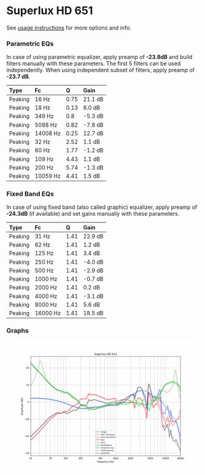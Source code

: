 # Superlux HD 651
See [usage instructions](https://github.com/jaakkopasanen/AutoEq#usage) for more options and info.

### Parametric EQs
In case of using parametric equalizer, apply preamp of **-23.8dB** and build filters manually
with these parameters. The first 5 filters can be used independently.
When using independent subset of filters, apply preamp of **-23.7 dB**.

| Type    | Fc       |    Q | Gain    |
|:--------|:---------|:-----|:--------|
| Peaking | 16 Hz    | 0.75 | 21.1 dB |
| Peaking | 18 Hz    | 0.13 | 6.0 dB  |
| Peaking | 349 Hz   | 0.8  | -5.3 dB |
| Peaking | 5088 Hz  | 0.82 | -7.8 dB |
| Peaking | 14008 Hz | 0.25 | 12.7 dB |
| Peaking | 32 Hz    | 2.52 | 1.1 dB  |
| Peaking | 60 Hz    | 1.77 | -1.2 dB |
| Peaking | 109 Hz   | 4.43 | 1.1 dB  |
| Peaking | 200 Hz   | 5.74 | -1.3 dB |
| Peaking | 10059 Hz | 4.41 | 1.5 dB  |

### Fixed Band EQs
In case of using fixed band (also called graphic) equalizer, apply preamp of **-24.3dB**
(if available) and set gains manually with these parameters.

| Type    | Fc       |    Q | Gain    |
|:--------|:---------|:-----|:--------|
| Peaking | 31 Hz    | 1.41 | 22.9 dB |
| Peaking | 62 Hz    | 1.41 | 1.2 dB  |
| Peaking | 125 Hz   | 1.41 | 3.4 dB  |
| Peaking | 250 Hz   | 1.41 | -4.0 dB |
| Peaking | 500 Hz   | 1.41 | -2.9 dB |
| Peaking | 1000 Hz  | 1.41 | -0.7 dB |
| Peaking | 2000 Hz  | 1.41 | 0.2 dB  |
| Peaking | 4000 Hz  | 1.41 | -3.1 dB |
| Peaking | 8000 Hz  | 1.41 | 5.6 dB  |
| Peaking | 16000 Hz | 1.41 | 18.5 dB |

### Graphs
![](./Superlux%20HD%20651.png)